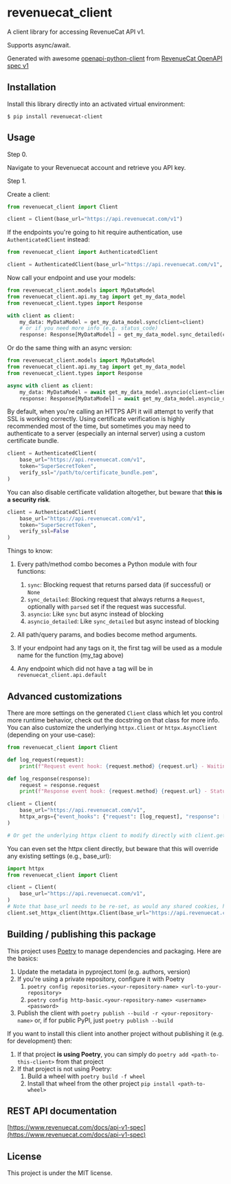 # revenuecat_client

A client library for accessing RevenueCat API v1.

Supports async/await.

Generated with awesome [openapi-python-client](https://pypi.org/project/openapi-python-client/) from [RevenueCat OpenAPI spec v1](https://revenuecat.com/docs/redocusaurus/plugin-redoc-1.yaml)

## Installation

Install this library directly into an activated virtual environment:

```text
$ pip install revenuecat-client
```

## Usage
Step 0.

Navigate to your Revenuecat account and retrieve you API key.

Step 1.

Create a client:

```python
from revenuecat_client import Client

client = Client(base_url="https://api.revenuecat.com/v1")
```

If the endpoints you're going to hit require authentication, use `AuthenticatedClient` instead:

```python
from revenuecat_client import AuthenticatedClient

client = AuthenticatedClient(base_url="https://api.revenuecat.com/v1", token="SuperSecretToken")
```

Now call your endpoint and use your models:

```python
from revenuecat_client.models import MyDataModel
from revenuecat_client.api.my_tag import get_my_data_model
from revenuecat_client.types import Response

with client as client:
    my_data: MyDataModel = get_my_data_model.sync(client=client)
    # or if you need more info (e.g. status_code)
    response: Response[MyDataModel] = get_my_data_model.sync_detailed(client=client)
```

Or do the same thing with an async version:

```python
from revenuecat_client.models import MyDataModel
from revenuecat_client.api.my_tag import get_my_data_model
from revenuecat_client.types import Response

async with client as client:
    my_data: MyDataModel = await get_my_data_model.asyncio(client=client)
    response: Response[MyDataModel] = await get_my_data_model.asyncio_detailed(client=client)
```

By default, when you're calling an HTTPS API it will attempt to verify that SSL is working correctly. Using certificate verification is highly recommended most of the time, but sometimes you may need to authenticate to a server (especially an internal server) using a custom certificate bundle.

```python
client = AuthenticatedClient(
    base_url="https://api.revenuecat.com/v1",
    token="SuperSecretToken",
    verify_ssl="/path/to/certificate_bundle.pem",
)
```

You can also disable certificate validation altogether, but beware that **this is a security risk**.

```python
client = AuthenticatedClient(
    base_url="https://api.revenuecat.com/v1",
    token="SuperSecretToken",
    verify_ssl=False
)
```

Things to know:
1. Every path/method combo becomes a Python module with four functions:
    1. `sync`: Blocking request that returns parsed data (if successful) or `None`
    1. `sync_detailed`: Blocking request that always returns a `Request`, optionally with `parsed` set if the request was successful.
    1. `asyncio`: Like `sync` but async instead of blocking
    1. `asyncio_detailed`: Like `sync_detailed` but async instead of blocking

1. All path/query params, and bodies become method arguments.
1. If your endpoint had any tags on it, the first tag will be used as a module name for the function (my_tag above)
1. Any endpoint which did not have a tag will be in `revenuecat_client.api.default`

## Advanced customizations

There are more settings on the generated `Client` class which let you control more runtime behavior, check out the docstring on that class for more info. You can also customize the underlying `httpx.Client` or `httpx.AsyncClient` (depending on your use-case):

```python
from revenuecat_client import Client

def log_request(request):
    print(f"Request event hook: {request.method} {request.url} - Waiting for response")

def log_response(response):
    request = response.request
    print(f"Response event hook: {request.method} {request.url} - Status {response.status_code}")

client = Client(
    base_url="https://api.revenuecat.com/v1",
    httpx_args={"event_hooks": {"request": [log_request], "response": [log_response]}},
)

# Or get the underlying httpx client to modify directly with client.get_httpx_client() or client.get_async_httpx_client()
```

You can even set the httpx client directly, but beware that this will override any existing settings (e.g., base_url):

```python
import httpx
from revenuecat_client import Client

client = Client(
    base_url="https://api.revenuecat.com/v1",
)
# Note that base_url needs to be re-set, as would any shared cookies, headers, etc.
client.set_httpx_client(httpx.Client(base_url="https://api.revenuecat.com/v1", proxies="http://localhost:8030"))
```

## Building / publishing this package
This project uses [Poetry](https://python-poetry.org/) to manage dependencies  and packaging.  Here are the basics:
1. Update the metadata in pyproject.toml (e.g. authors, version)
1. If you're using a private repository, configure it with Poetry
    1. `poetry config repositories.<your-repository-name> <url-to-your-repository>`
    1. `poetry config http-basic.<your-repository-name> <username> <password>`
1. Publish the client with `poetry publish --build -r <your-repository-name>` or, if for public PyPI, just `poetry publish --build`

If you want to install this client into another project without publishing it (e.g. for development) then:
1. If that project **is using Poetry**, you can simply do `poetry add <path-to-this-client>` from that project
1. If that project is not using Poetry:
    1. Build a wheel with `poetry build -f wheel`
    1. Install that wheel from the other project `pip install <path-to-wheel>`

## REST API documentation

[https://www.revenuecat.com/docs/api-v1-spec](https://www.revenuecat.com/docs/api-v1-spec)


## License

This project is under the MIT license.
